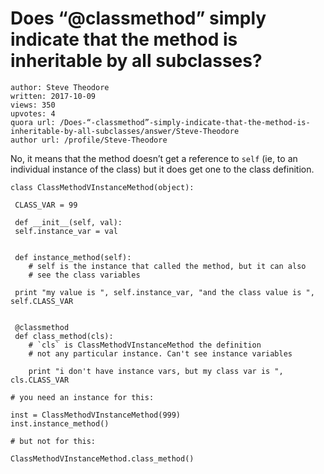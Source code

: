 # Does “@classmethod” simply indicate that the method is inheritable by all subclasses?

	author: Steve Theodore
	written: 2017-10-09
	views: 350
	upvotes: 4
	quora url: /Does-“-classmethod”-simply-indicate-that-the-method-is-inheritable-by-all-subclasses/answer/Steve-Theodore
	author url: /profile/Steve-Theodore


No, it means that the method doesn’t get a reference to `self` (ie, to an individual instance of the class) but it does get one to the class definition.

    class ClassMethodVInstanceMethod(object):
    
     CLASS_VAR = 99
    
     def __init__(self, val):
     self.instance_var = val
    
    
     def instance_method(self):
     	# self is the instance that called the method, but it can also
     	# see the class variables
    
     print "my value is ", self.instance_var, "and the class value is ", self.CLASS_VAR
    
    
     @classmethod
     def class_method(cls):
     	# `cls` is ClassMethodVInstanceMethod the definition
     	# not any particular instance. Can't see instance variables 	
    
     	print "i don't have instance vars, but my class var is ", cls.CLASS_VAR
    
    # you need an instance for this:
    
    inst = ClassMethodVInstanceMethod(999)
    inst.instance_method()
    
    # but not for this:
    
    ClassMethodVInstanceMethod.class_method()
